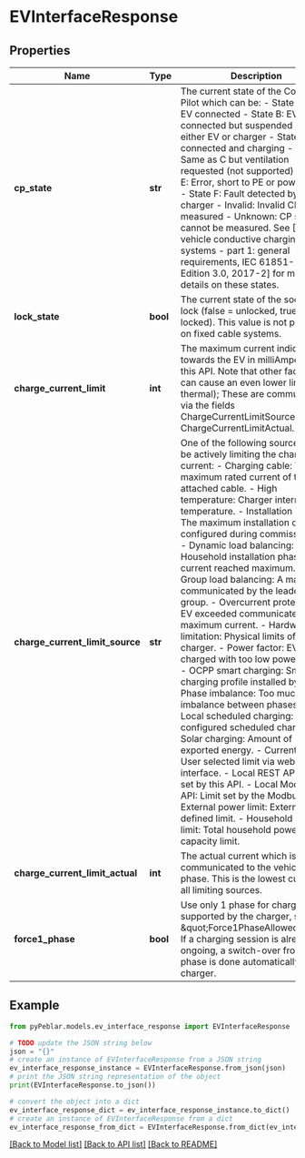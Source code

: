 # EVInterfaceResponse


## Properties

Name | Type | Description | Notes
------------ | ------------- | ------------- | -------------
**cp_state** | **str** | The current state of the Control Pilot which can be:   - State A: No EV connected   - State B: EV connected but suspended by either EV or charger   - State C: EV connected and charging   - State D: Same as C but ventilation requested (not supported)   - State E: Error, short to PE or powered off   - State F: Fault detected by charger   - Invalid: Invalid CP level measured   - Unknown: CP signal cannot be measured.  See [Electric vehicle conductive charging systems - part 1: general requirements, IEC 61851-1, Edition 3.0, 2017-2] for more details on these states.  | [optional] 
**lock_state** | **bool** | The current state of the socket lock (false &#x3D; unlocked, true &#x3D; locked). This value is not present on fixed cable systems. | [optional] 
**charge_current_limit** | **int** | The maximum current indicated towards the EV in milliAmpere by this API. Note that other factors can cause an even lower limit (e.g. thermal); These are communicated via the fields ChargeCurrentLimitSource and ChargeCurrentLimitActual.  | [optional] 
**charge_current_limit_source** | **str** | One of the following sources will be actively limiting the charging current:    - Charging cable: The maximum rated current of the attached cable.   - High temperature: Charger internal temperature.   - Installation limit: The maximum installation current configured during commissioning.   - Dynamic load balancing: Household installation phase current reached maximum.   - Group load balancing: A maximum communicated by the leader of the group.   - Overcurrent protection: EV exceeded communicated maximum current.   - Hardware limitation: Physical limits of the charger.   - Power factor: EV charged with too low power factor.   - OCPP smart charging: Smart charging profile installed by CPO.   - Phase imbalance: Too much imbalance between phases.   - Local scheduled charging: Locally configured scheduled charging.   - Solar charging: Amount of exported energy.   - Current limiter: User selected limit via web web-interface.   - Local REST API: Limit set by this API.   - Local Modbus API: Limit set by the Modbus API.   - External power limit: External IO defined limit.   - Household power limit: Total household power capacity limit.  | [optional] 
**charge_current_limit_actual** | **int** | The actual current which is communicated to the vehicle per phase. This is the lowest current of all limiting sources. | [optional] 
**force1_phase** | **bool** | Use only 1 phase for charging (if supported by the charger, see \&quot;Force1PhaseAllowed\&quot;). If a charging session is already ongoing, a switch-over from 3 to 1 phase is done automatically by the charger. | [optional] 

## Example

```python
from pyPeblar.models.ev_interface_response import EVInterfaceResponse

# TODO update the JSON string below
json = "{}"
# create an instance of EVInterfaceResponse from a JSON string
ev_interface_response_instance = EVInterfaceResponse.from_json(json)
# print the JSON string representation of the object
print(EVInterfaceResponse.to_json())

# convert the object into a dict
ev_interface_response_dict = ev_interface_response_instance.to_dict()
# create an instance of EVInterfaceResponse from a dict
ev_interface_response_from_dict = EVInterfaceResponse.from_dict(ev_interface_response_dict)
```
[[Back to Model list]](../README.md#documentation-for-models) [[Back to API list]](../README.md#documentation-for-api-endpoints) [[Back to README]](../README.md)


